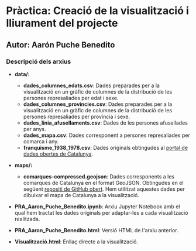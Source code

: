 # Pràctica: Creació de la visualització i lliurament del projecte

## Autor: Aarón Puche Benedito

### Descripció dels arxius

- **data/:**
  - **dades_columnes_edats.csv**: Dades preparades per a la visualització en un gràfic de columnes de la distribució de les persones represaliades per edat i sexe.
  - **dades_columnes_provincies.csv**: Dades preparades per a la visualització en un gràfic de columnes de la distribució de les persones represaliades per província i sexe.
  - **dades_linia_afusellaments.csv**: Dades de les persones afusellades per anys.
  - **dades_mapa.csv**: Dades corresponent a persones represaliades per comarca i any.
  - **franquisme_1938_1978.csv**: Dades originals obtingudes al [portal de dades obertes de Catalunya](https://analisi.transparenciacatalunya.cat/es/Legislaci-just-cia/Llista-de-reparaci-jur-dica-de-v-ctimes-del-franqu/3bjt-k7vu).

- **maps/:**
  - **comarques-compressed.geojson**: Dades corresponents a les comarques de Catalunya en el format GeoJSON. Obtingudes en el següent [repositi de GitHub obert](https://github.com/aariste/GeoJSON-Mapas). Hem utilitzat aquestes dades per dibuixar el mapa de Catalunya a la visualització.

- **PRA_Aaron_Puche_Benedito.ipynb**: Arxiu Jupyter Notebook amb el qual hem tractat les dades originals per adaptar-les a cada visualització realitzada.

- **PRA_Aaron_Puche_Benedito.html**: Versió HTML de l'arxiu anterior.

- **Visualització.html**: Enllaç directe a la visualització.
